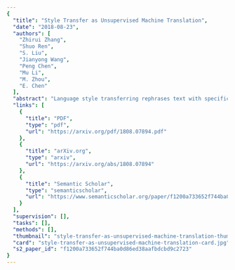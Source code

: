 ```yaml
---
{
  "title": "Style Transfer as Unsupervised Machine Translation",
  "date": "2018-08-23",
  "authors": [
    "Zhirui Zhang",
    "Shuo Ren",
    "S. Liu",
    "Jianyong Wang",
    "Peng Chen",
    "Mu Li",
    "M. Zhou",
    "E. Chen"
  ],
  "abstract": "Language style transferring rephrases text with specific stylistic attributes while preserving the original attribute-independent content. One main challenge in learning a style transfer system is a lack of parallel data where the source sentence is in one style and the target sentence in another style. With this constraint, in this paper, we adapt unsupervised machine translation methods for the task of automatic style transfer. We first take advantage of style-preference information and word embedding similarity to produce pseudo-parallel data with a statistical machine translation (SMT) framework. Then the iterative back-translation approach is employed to jointly train two neural machine translation (NMT) based transfer systems. To control the noise generated during joint training, a style classifier is introduced to guarantee the accuracy of style transfer and penalize bad candidates in the generated pseudo data. Experiments on benchmark datasets show that our proposed method outperforms previous state-of-the-art models in terms of both accuracy of style transfer and quality of input-output correspondence.",
  "links": [
    {
      "title": "PDF",
      "type": "pdf",
      "url": "https://arxiv.org/pdf/1808.07894.pdf"
    },
    {
      "title": "arXiv.org",
      "type": "arxiv",
      "url": "https://arxiv.org/abs/1808.07894"
    },
    {
      "title": "Semantic Scholar",
      "type": "semanticscholar",
      "url": "https://www.semanticscholar.org/paper/f1200a733652f744ba0d86ed38aafbdcbd9c2723"
    }
  ],
  "supervision": [],
  "tasks": [],
  "methods": [],
  "thumbnail": "style-transfer-as-unsupervised-machine-translation-thumb.jpg",
  "card": "style-transfer-as-unsupervised-machine-translation-card.jpg",
  "s2_paper_id": "f1200a733652f744ba0d86ed38aafbdcbd9c2723"
}
---
```


